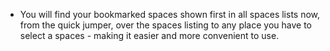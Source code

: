 - You will find your bookmarked spaces shown first in all spaces lists now, from the quick jumper, over the spaces listing to any place you have to select a spaces - making it easier and more convenient to use.